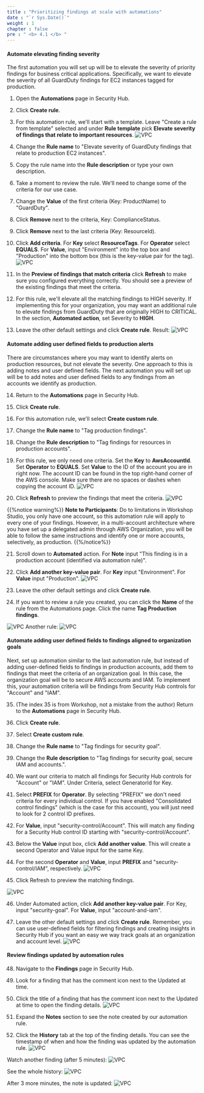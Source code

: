 ```yaml
---
title : "Prioritizing findings at scale with automations"
date : "`r Sys.Date()`"
weight : 1
chapter : false
pre : " <b> 4.1 </b> "
---
```


#### Automate elevating finding severity
The first automation you will set up will be to elevate the severity of priority findings for business critical applications. Specifically, we want to elevate the severity of all GuardDuty findings for EC2 instances tagged for production.

1. Open the **Automations** page in Security Hub.


2. Click **Create rule**.


3. For this automation rule, we'll start with a template. Leave "Create a rule from template" selected and under **Rule template** pick **Elevate severity of findings that relate to important resources**.
![VPC](/images/4/4.1/s3.png)

4. Change the **Rule name** to "Elevate severity of GuardDuty findings that relate to production EC2 instances".


5. Copy the rule name into the **Rule description** or type your own description.


6. Take a moment to review the rule. We'll need to change some of the criteria for our use case.



7. Change the **Value** of the first criteria (Key: ProductName) to "GuardDuty".


8. Click **Remove** next to the criteria, Key: ComplianceStatus.


9. Click **Remove** next to the last criteria (Key: ResourceId).



10. Click **Add criteria**. For **Key** select **ResourceTags**. For **Operator** select **EQUALS**. For **Value**, input "Environment" into the top box and "Production" into the bottom box (this is the key-value pair for the tag).
![VPC](/images/4/4.1/s10.png)

11. In the **Preview of findings that match criteria** click **Refresh** to make sure you configured everything correctly. You should see a preview of the existing findings that meet the criteria.


12. For this rule, we'll elevate all the matching findings to HIGH severity. If implementing this for your organization, you may want an additional rule to elevate findings from GuardDuty that are originally HIGH to CRITICAL. In the section, **Automated action**, set Severity to **HIGH**.



13. Leave the other default settings and click **Create rule**. Result:
![VPC](/images/4/4.1/s13.png)

#### Automate adding user defined fields to production alerts
There are circumstances where you may want to identify alerts on production resources, but not elevate the severity. One approach to this is adding notes and user defined fields. The next automation you will set up will be to add notes and user defined fields to any findings from an accounts we identify as production.

14. Return to the **Automations** page in Security Hub.


15. Click **Create rule**.


16. For this automation rule, we'll select **Create custom rule**.


17. Change the **Rule name** to "Tag production findings".


18. Change the **Rule description** to "Tag findings for resources in production accounts".


19. For this rule, we only need one criteria. Set the **Key** to **AwsAccountId**. Set **Operator** to **EQUALS**. Set **Value** to the ID of the account you are in right now. The account ID can be found in the top right-hand corner of the AWS console. Make sure there are no spaces or dashes when copying the account ID.
![VPC](/images/4/4.1/s19.png)

20.  Click **Refresh** to preview the findings that meet the criteria.
![VPC](/images/4/4.1/s20.png)

{{%notice warning%}}
**Note to Participants**: Do to limitations in Workshop Studio, you only have one account, so this automation rule will apply to every one of your findings. However, in a multi-account architecture where you have set up a delegated admin through AWS Organization, you will be able to follow the same instructions and identify one or more accounts, selectively, as production.
{{%/notice%}}

21. Scroll down to **Automated** action. For **Note** input "This finding is in a production account (identified via automation rule)".



22. Click **Add another key-value pair**. For **Key** input "Environment". For **Value** input "Production".
![VPC](/images/4/4.1/s22.png)


23. Leave the other default settings and click **Create rule**.



24. If you want to review a rule you created, you can click the **Name** of the rule from the Automations page. Click the name **Tag Production findings**.

![VPC](/images/4/4.1/s24b.png)
Another rule:
![VPC](/images/4/4.1/s24a.png)

#### Automate adding user defined fields to findings aligned to organization goals
Next, set up automation similar to the last automation rule, but instead of adding user-defined fields to findings in production accounts, add them to findings that meet the criteria of an organization goal. In this case, the organization goal will be to secure AWS accounts and IAM. To implement this, your automation criteria will be findings from Security Hub controls for "Account" and "IAM". 

35. (The index 35 is from Workshop, not a mistake from the author) Return to the **Automations** page in Security Hub.


36. Click **Create rule**.


37. Select **Create custom rule**.



38. Change the **Rule name** to "Tag findings for security goal".



39. Change the **Rule description** to "Tag findings for security goal, secure IAM and accounts.".


40. We want our criteria to match all findings for Security Hub controls for "Account" or "IAM". Under Criteria, select GeneratorId for Key.


41. Select **PREFIX** for **Operator**. By selecting "PREFIX" we don't need criteria for every individual control. If you have enabled "Consolidated control findings" (which is the case for this account), you will just need to look for 2 control ID prefixes.


42. For **Value**, input "security-control/Account". This will match any finding for a Security Hub control ID starting with "security-control/Account".



43. Below the **Value** input box, click **Add another value**. This will create a second Operator and Value input for the same Key.


44. For the second **Operator** and **Value**, input **PREFIX** and "security-control/IAM", respectively.
![VPC](/images/4/4.1/s44.png)

45. Click Refresh to preview the matching findings.

![VPC](/images/4/4.1/s45.png)

46. Under Automated action, click **Add another key-value pair**. For Key, input "security-goal". For **Value**, input "account-and-iam".


47. Leave the other default settings and click **Create rule**. Remember, you can use user-defined fields for filtering findings and creating insights in Security Hub if you want an easy we way track goals at an organization and account level.
![VPC](/images/4/4.1/s47.png)
#### Review findings updated by automation rules

48. Navigate to the **Findings** page in Security Hub.


49. Look for a finding that has the comment icon next to the Updated at time.


50. Click the title of a finding that has the comment icon next to the Updated at time to open the finding details.
![VPC](/images/4/4.1/s50.png)

51. Expand the **Notes** section to see the note created by our automation rule.


52. Click the **History** tab at the top of the finding details. You can see the timestamp of when and how the finding was updated by the automation rule.
![VPC](/images/4/4.1/s52.png)

Watch another finding (after 5 minutes):
![VPC](/images/4/4.1/s52b.png)

See the whole history: 
![VPC](/images/4/4.1/s52d.png)

After 3 more minutes, the note is updated:
![VPC](/images/4/4.1/s52c.png)